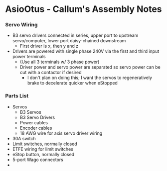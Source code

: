 # AsioOtus - Callum's Assembly Notes

<h3>Servo Wiring</h3>

- B3 servo drivers connected in series, upper port to upstream servo/computer, lower port daisy-chained downstream
	- First driver is x, then y and z
- Drivers are powered with single phase 240V via the first and third input power terminals 
	- (Use all 3 terminals w/ 3 phase power)
	- Driver power and servo power are separated so servo power can be cut with a contactor if desired
		- I don't plan on doing this; I want the servos to regeneratively brake to decelerate quicker when eStopped


<h3>Parts List</h3>

- Servos
	- B3 Servos
	- B3 Servo Drivers
	- Power cables
	- Encoder cables
	- 18 AWG wire for axis servo driver wiring
- 30A switch
- Limit switches, normally closed
- ETFE wiring for limit switches
- eStop button, normally closed
- 5-port Wago connectors
- 